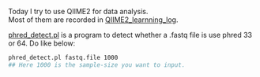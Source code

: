 Today I try to use QIIME2 for data analysis.  
Most of them are recorded in [QIIME2_learnning_log](QIIME2_learnning_log/).


[phred_detect.pl](phred_detect.pl) is a program to detect whether a .fastq file is use phred 33 or 64. 
Do like below:  
```Bash
phred_detect.pl fastq.file 1000
## Here 1000 is the sample-size you want to input.
```
